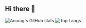 ## Hi there 👋

![Anurag's GitHub stats](https://github-readme-stats.vercel.app/api?username=NathanMacDiarmid&show_icons=true&theme=tokyonight&rank_icon=github)
![Top Langs](https://github-readme-stats.vercel.app/api/top-langs/?username=NathanMacDiarmid&layout=compact)

<!--
**NathanMacDiarmid/NathanMacDiarmid** is a ✨ _special_ ✨ repository because its `README.md` (this file) appears on your GitHub profile.

Here are some ideas to get you started:

- 🔭 I’m currently working on ...
- 🌱 I’m currently learning ...
- 👯 I’m looking to collaborate on ...
- 🤔 I’m looking for help with ...
- 💬 Ask me about ...
- 📫 How to reach me: ...
- 😄 Pronouns: ...
- ⚡ Fun fact: ...
-->
